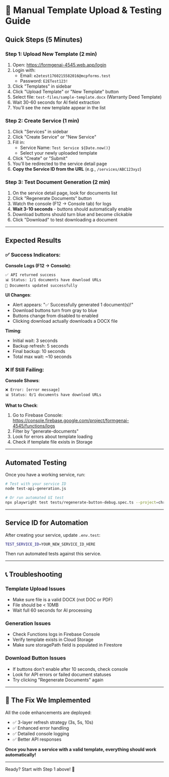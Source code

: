 # 🚀 Manual Template Upload & Testing Guide

## Quick Steps (5 Minutes)

### Step 1: Upload New Template (2 min)
1. Open: https://formgenai-4545.web.app/login
2. Login with:
   - Email: `e2etest1760215582016@mcpforms.test`
   - Password: `E2ETest123!`
3. Click "Templates" in sidebar
4. Click "Upload Template" or "New Template" button
5. Select file: `test-files/sample-template.docx` (Warranty Deed Template)
6. Wait 30-60 seconds for AI field extraction
7. You'll see the new template appear in the list

### Step 2: Create Service (1 min)
1. Click "Services" in sidebar
2. Click "Create Service" or "New Service"
3. Fill in:
   - Service Name: `Test Service ${Date.now()}`
   - Select your newly uploaded template
4. Click "Create" or "Submit"
5. You'll be redirected to the service detail page
6. **Copy the Service ID from the URL** (e.g., `/services/ABC123xyz`)

### Step 3: Test Document Generation (2 min)
1. On the service detail page, look for documents list
2. Click "Regenerate Documents" button
3. Watch the console (F12 → Console tab) for logs
4. **Wait 3-10 seconds** - buttons should automatically enable
5. Download buttons should turn blue and become clickable
6. Click "Download" to test downloading a document

---

## Expected Results

### ✅ Success Indicators:

**Console Logs (F12 → Console)**:
```
✅ API returned success
📊 Status: 1/1 documents have download URLs
🔄 Documents updated successfully
```

**UI Changes**:
- Alert appears: "✅ Successfully generated 1 document(s)!"
- Download buttons turn from gray to blue
- Buttons change from disabled to enabled
- Clicking download actually downloads a DOCX file

**Timing**:
- Initial wait: 3 seconds
- Backup refresh: 5 seconds
- Final backup: 10 seconds
- Total max wait: ~10 seconds

### ❌ If Still Failing:

**Console Shows**:
```
❌ Error: [error message]
📊 Status: 0/1 documents have download URLs
```

**What to Check**:
1. Go to Firebase Console: https://console.firebase.google.com/project/formgenai-4545/functions/logs
2. Filter by "generate-documents"
3. Look for errors about template loading
4. Check if template file exists in Storage

---

## Automated Testing

Once you have a working service, run:

```bash
# Test with your service ID
node test-api-generation.js

# Or run automated UI test
npx playwright test tests/regenerate-button-debug.spec.ts --project=chromium
```

---

## Service ID for Automation

After creating your service, update `.env.test`:

```bash
TEST_SERVICE_ID=YOUR_NEW_SERVICE_ID_HERE
```

Then run automated tests against this service.

---

## 📞 Troubleshooting

### Template Upload Issues
- Make sure file is a valid DOCX (not DOC or PDF)
- File should be < 10MB
- Wait full 60 seconds for AI processing

### Generation Issues
- Check Functions logs in Firebase Console
- Verify template exists in Cloud Storage
- Make sure storagePath field is populated in Firestore

### Download Button Issues
- If buttons don't enable after 10 seconds, check console
- Look for API errors or failed document statuses
- Try clicking "Regenerate Documents" again

---

## 🎯 The Fix We Implemented

All the code enhancements are deployed:
- ✅ 3-layer refresh strategy (3s, 5s, 10s)
- ✅ Enhanced error handling
- ✅ Detailed console logging
- ✅ Better API responses

**Once you have a service with a valid template, everything should work automatically!**

---

Ready? Start with Step 1 above! 🚀
